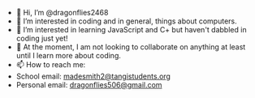 - 👋 Hi, I’m @dragonflies2468
- 👀 I’m interested in coding and in general, things about computers.
- 🌱 I’m interested in learning JavaScript and C+ but haven't dabbled in coding just yet!
- 💞️ At the moment, I am not looking to collaborate on anything at least until I learn more about coding.
- 📫 How to reach me: 
- School email: madesmith2@tangistudents.org
- Personal email: dragonflies506@gmail.com
<!---
dragonflies2468/dragonflies2468 is a ✨ special ✨ repository because its `README.md` (this file) appears on your GitHub profile.
You can click the Preview link to take a look at your changes.
--->
